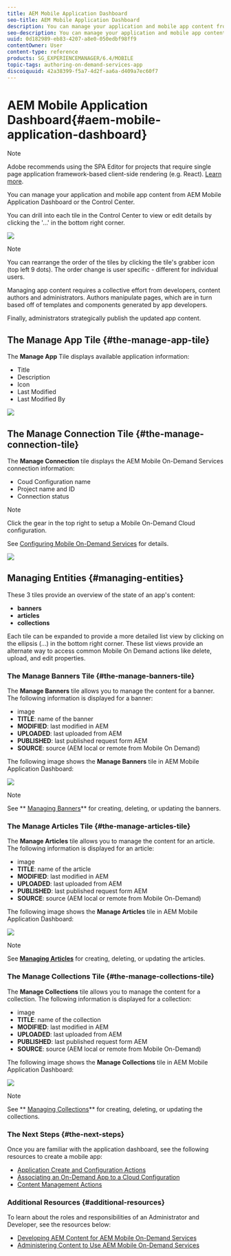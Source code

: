 ```yaml
---
title: AEM Mobile Application Dashboard
seo-title: AEM Mobile Application Dashboard
description: You can manage your application and mobile app content from AEM Mobile Application Dashboard or the Control Center. Follow this page to learn more.
seo-description: You can manage your application and mobile app content from AEM Mobile Application Dashboard or the Control Center. Follow this page to learn more.
uuid: 0d182989-eb83-4207-a8e0-050edbf98ff9
contentOwner: User
content-type: reference
products: SG_EXPERIENCEMANAGER/6.4/MOBILE
topic-tags: authoring-on-demand-services-app
discoiquuid: 42a38399-f5a7-4d2f-aa6a-d409a7ec60f7
---
```


# AEM Mobile Application Dashboard{#aem-mobile-application-dashboard}

>[!NOTE]
>
>Adobe recommends using the SPA Editor for projects that require single page application framework-based client-side rendering (e.g. React). [Learn more](/help/sites-developing/spa-overview.md).

You can manage your application and mobile app content from AEM Mobile Application Dashboard or the Control Center.

You can drill into each tile in the Control Center to view or edit details by clicking the '...' in the bottom right corner.

![](assets/chlimage_1-54.png)

>[!NOTE]
>
>You can rearrange the order of the tiles by clicking the tile's grabber icon (top left 9 dots). The order change is user specific - different for individual users.

Managing app content requires a collective effort from developers, content authors and administrators. Authors manipulate pages, which are in turn based off of templates and components generated by app developers.

Finally, administrators strategically publish the updated app content.

## The Manage App Tile {#the-manage-app-tile}

The **Manage App** Tile displays available application information:

* Title
* Description
* Icon
* Last Modified
* Last Modified By

![](assets/chlimage_1-55.png) 

## The Manage Connection Tile {#the-manage-connection-tile}

The **Manage Connection** tile displays the AEM Mobile On-Demand Services connection information:

* Coud Configuration name
* Project name and ID
* Connection status

>[!NOTE]
>
>Click the gear in the top right to setup a Mobile On-Demand Cloud configuration.
>
>See [Configuring Mobile On-Demand Services](/help/mobile/mobile-on-demand-associating-an-On-Demand-app-to-cloud-configuration.md) for details.

![](assets/chlimage_1-56.png) 

## Managing Entities {#managing-entities}

These 3 tiles provide an overview of the state of an app's content:

* **banners**
* **articles** 
* **collections**

Each tile can be expanded to provide a more detailed list view by clicking on the ellipsis (...) in the bottom right corner. These list views provide an alternate way to access common Mobile On Demand actions like delete, upload, and edit properties.

### The Manage Banners Tile {#the-manage-banners-tile}

The **Manage Banners** tile allows you to manage the content for a banner. The following information is displayed for a banner:

* image
* **TITLE**: name of the banner
* **MODIFIED**: last modified in AEM
* **UPLOADED**: last uploaded from AEM
* **PUBLISHED**: last published request form AEM
* **SOURCE**: source (AEM local or remote from Mobile On Demand)

The following image shows the **Manage Banners** tile in AEM Mobile Application Dashboard:

![](assets/chlimage_1-57.png)

>[!NOTE]
>
>See ** [Managing Banners](/help/mobile/mobile-on-demand-managing-banners.md)** for creating, deleting, or updating the banners.

### The Manage Articles Tile {#the-manage-articles-tile}

The **Manage Articles** tile allows you to manage the content for an article. The following information is displayed for an article:

* image
* **TITLE**: name of the article
* **MODIFIED**: last modified in AEM
* **UPLOADED**: last uploaded from AEM
* **PUBLISHED**: last published request form AEM
* **SOURCE**: source (AEM local or remote from Mobile On-Demand)

The following image shows the **Manage Articles** tile in AEM Mobile Application Dashboard:

![](assets/chlimage_1-58.png)

>[!NOTE]
>
>See [**Managing Articles**](/help/mobile/mobile-on-demand-managing-articles.md) for creating, deleting, or updating the articles.

### The Manage Collections Tile {#the-manage-collections-tile}

The **Manage Collections** tile allows you to manage the content for a collection. The following information is displayed for a collection:

* image
* **TITLE**: name of the collection
* **MODIFIED**: last modified in AEM
* **UPLOADED**: last uploaded from AEM
* **PUBLISHED**: last published request form AEM
* **SOURCE**: source (AEM local or remote from Mobile On-Demand)

The following image shows the **Manage Collections** tile in AEM Mobile Application Dashboard:

![](assets/chlimage_1-59.png)

>[!NOTE]
>
>See ** [Managing Collections](/help/mobile/mobile-on-demand-managing-collections.md)** for creating, deleting, or updating the collections.

### The Next Steps {#the-next-steps}

Once you are familiar with the application dashboard, see the following resources to create a mobile app:

* [Application Create and Configuration Actions](/help/mobile/mobile-apps-ondemand-application-create-configure-action.md)
* [Associating an On-Demand App to a Cloud Configuration](/help/mobile/mobile-on-demand-associating-an-On-Demand-app-to-cloud-configuration.md)
* [Content Management Actions](/help/mobile/mobile-apps-ondemand-manage-content-ondemand.md)

### Additional Resources {#additional-resources}

To learn about the roles and responsibilities of an Administrator and Developer, see the resources below:

* [Developing AEM Content for AEM Mobile On-Demand Services](/help/mobile/aem-mobile-on-demand.md)
* [Administering Content to Use AEM Mobile On-Demand Services](/help/mobile/aem-mobile.md)

